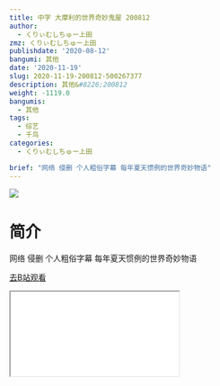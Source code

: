 ```yaml
---
title: 中字 大摩利的世界奇妙鬼屋 200812
author:
  - くりぃむしちゅー上田
zmz: くりぃむしちゅー上田
publishdate: '2020-08-12'
bangumi: 其他
date: '2020-11-19'
slug: 2020-11-19-200812-500267377
description: 其他&#8226;200812
weight: -1119.0
bangumis:
  - 其他
tags:
  - 综艺
  - 千鸟
categories:
  - くりぃむしちゅー上田

brief: "网络 侵删 个人粗俗字幕 每年夏天惯例的世界奇妙物语"
---
```

![](https://raw.githubusercontent.com/tcgriffith/owaraisite/master/static/tmpimg/1a802bac85d3df1439480453a543428f3f00830a.jpg.480.jpg)
# 简介  
网络
侵删 个人粗俗字幕
每年夏天惯例的世界奇妙物语  

[去B站观看](https://www.bilibili.com/video/av500267377/)
<div class ="resp-container"><iframe class="testiframe" src="//player.bilibili.com/player.html?aid=500267377"", scrolling="no", allowfullscreen="true" > </iframe></div> 
